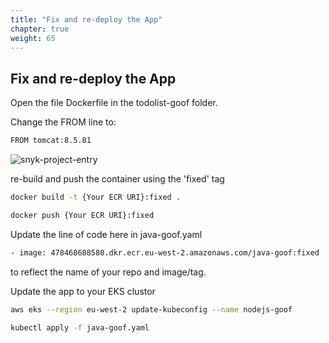 ```yaml
---
title: "Fix and re-deploy the App"
chapter: true
weight: 65
---
```


## Fix and re-deploy the App

Open the file Dockerfile in the todolist-goof folder.

Change the FROM line to:

```bash
FROM tomcat:8.5.81
```

![snyk-project-entry](/images/editfile-dockerfile.jpg)

re-build and push the container using the 'fixed' tag

```bash
docker build -t {Your ECR URI}:fixed .

docker push {Your ECR URI}:fixed
```


Update the line of code here in java-goof.yaml 

```bash
- image: 478468688580.dkr.ecr.eu-west-2.amazonaws.com/java-goof:fixed
```

to reflect the name of your repo and image/tag.

Update the app to your EKS clustor

```bash
aws eks --region eu-west-2 update-kubeconfig --name nodejs-goof

kubectl apply -f java-goof.yaml
```
